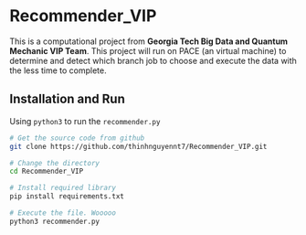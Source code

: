 # Recommender_VIP
This is a computational project from **Georgia Tech Big Data and Quantum Mechanic VIP Team**.
This project will run on PACE (an virtual machine) to determine and detect which branch job to choose and execute the data with the less time to complete.

## Installation and Run
Using `python3` to run the `recommender.py`
```bash
# Get the source code from github
git clone https://github.com/thinhnguyennt7/Recommender_VIP.git

# Change the directory
cd Recommender_VIP

# Install required library
pip install requirements.txt

# Execute the file. Wooooo
python3 recommender.py
```